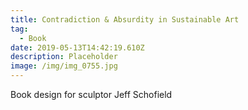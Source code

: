 ```yaml
---
title: Contradiction & Absurdity in Sustainable Art
tag:
  - Book
date: 2019-05-13T14:42:19.610Z
description: Placeholder
image: /img/img_0755.jpg
---
```

Book design for sculptor Jeff Schofield
